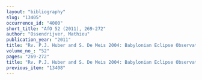 ```yaml
---
layout: "bibliography"
slug: "13405"
occurrence_id: "4000"
short_title: "AfO 52 (2011), 269-272"
author: "Ossendrijver, Mathieu"
publication_year: "2011"
title: "Rv. P.J. Huber and S. De Meis 2004: Babylonian Eclipse Observations from 750 BC to 1 BC"
volume_no_: "52"
pages: "269-272"
title: "Rv. P.J. Huber and S. De Meis 2004: Babylonian Eclipse Observations from 750 BC to 1 BC"
previous_item: "13408"
---
```

